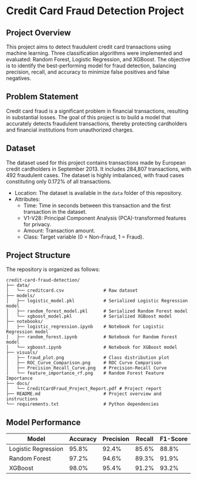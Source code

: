 # Credit Card Fraud Detection Project

## Project Overview
This project aims to detect fraudulent credit card transactions using machine learning. Three classification algorithms were implemented and evaluated: Random Forest, Logistic Regression, and XGBoost. The objective is to identify the best-performing model for fraud detection, balancing precision, recall, and accuracy to minimize false positives and false negatives.

## Problem Statement
Credit card fraud is a significant problem in financial transactions, resulting in substantial losses. The goal of this project is to build a model that accurately detects fraudulent transactions, thereby protecting cardholders and financial institutions from unauthorized charges.

## Dataset
The dataset used for this project contains transactions made by European credit cardholders in September 2013. It includes 284,807 transactions, with 492 fraudulent cases. The dataset is highly imbalanced, with fraud cases constituting only 0.172% of all transactions.

- Location: The dataset is available in the `data` folder of this repository.
- Attributes:
  - Time: Time in seconds between this transaction and the first transaction in the dataset.
  - V1-V28: Principal Component Analysis (PCA)-transformed features for privacy.
  - Amount: Transaction amount.
  - Class: Target variable (0 = Non-Fraud, 1 = Fraud).

## Project Structure
The repository is organized as follows:

```
credit-card-fraud-detection/
├── data/
│   └── creditcard.csv               # Raw dataset
├── models/
│   ├── logistic_model.pkl           # Serialized Logistic Regression model
│   ├── random_forest_model.pkl      # Serialized Random Forest model
│   └── xgboost_model.pkl            # Serialized XGBoost model
├── notebooks/
│   ├── logistic_regression.ipynb    # Notebook for Logistic Regression model
│   ├── random_forest.ipynb          # Notebook for Random Forest model
│   └── xgboost.ipynb                # Notebook for XGBoost model
├── visuals/
│   ├── fraud_plot.png               # Class distribution plot
│   ├── ROC_Curve_Comparison.png     # ROC Curve Comparison
│   ├── Precision_Recall_Curve.png   # Precision-Recall Curve
│   └── feature_importance_rf.png    # Random Forest Feature Importance
├── docs/
│   └── CreditCardFraud_Project_Report.pdf # Project report
├── README.md                        # Project overview and instructions
└── requirements.txt                 # Python dependencies

```

## Model Performance
| Model              | Accuracy | Precision | Recall | F1-Score |
|---------------------|----------|-----------|--------|----------|
| Logistic Regression | 95.8%    | 92.4%     | 85.6%  | 88.8%    |
| Random Forest       | 97.2%    | 94.6%     | 89.3%  | 91.9%    |
| XGBoost             | 98.0%    | 95.4%     | 91.2%  | 93.2%    |
